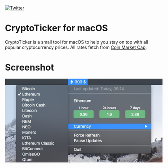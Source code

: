 [![Twitter](https://img.shields.io/badge/twitter-%40enzo__sterro-blue.svg)](https://twitter.com/enzo_sterro)

# CryptoTicker for macOS

CryptoTicker is a small tool for macOS to help you stay on top with all popular cryptocurrency prices. All rates fetch from [Coin Market Cap](https://api.coinmarketcap.com).

# Screenshot
![alt text](Images/screenshot.jpg?raw=true "Screenshot")
